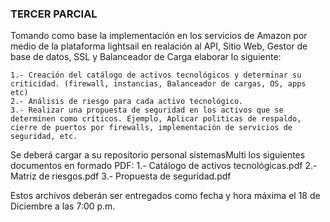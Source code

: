 ### TERCER PARCIAL ###

Tomando como base la implementación en los servicios de Amazon por medio de la plataforma lightsail en realación al API, Sitio Web, Gestor de base de datos, SSL y Balanceador de Carga elaborar lo siguiente:

	1.- Creación del catálogo de activos tecnológicos y determinar su criticidad. (firewall, instancias, Balanceador de cargas, OS, apps etc)
	2.- Análisis de riesgo para cada activo tecnológico.
	3.- Realizar una propuesta de seguridad en los activos que se determinen como críticos. Ejemplo, Aplicar politicas de respaldo, cierre de puertos por firewalls, implementación de servicios de seguridad, etc.

Se deberá cargar a su repositorio personal sistemasMulti los siguientes documentos en formado PDF:
	1.- Catálogo de activos tecnológicas.pdf
	2.- Matriz de riesgos.pdf
	3.- Propuesta de seguridad.pdf

Estos archivos deberán ser entregados como fecha y hora máxima el 18 de Diciembre a las 7:00 p.m.
